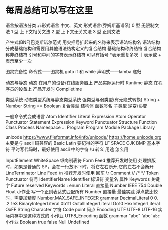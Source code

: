 # 每周总结可以写在这里

语言按语法分类
非形式语言
中文、英文
形式语言(乔姆斯基谱系)
0 型 无限制文法
1 型 上下文相关文法
2 型 上下文无关文法
3 型 正则文法

产生式(BNF)巴克斯诺尔范式
用尖括号扩起来的名称来表示语法结构名
语法结构分成基础结构和需要用其他语法结构定义的复合结构
基础结构称终结符
复合结构称非终结符
引号和中间的字符表示终结符
可以有括号 \*表示重复多次
｜表示或 + 表示至少一次

图灵完备性
命令式——图灵机
goto
if 和 while
声明式——lamba
递归

动态与静态
动态
在用户的设备/在线服务器上
产品实际运行时
Runtime
静态
在程序员的设备上
产品开发时
Compiletime

类型系统
动态类型系统与静态类型系统
强类型与弱类型(有无隐式转换)
String + Number
String == Boolean
复合类型
结构体
函数签名
子类型
逆变/协变

一般命令式变成语言
Atom
Identifier
Literal
Expression
Atom
Operator
Punctuator
Statement
Expression
Keyword
Punctuator
Structure
Function
Class
Process
Namespace
...
Program
Program
Module
Package
Library

unicode
https://www.fileformat.info/info/unicode/
https://home.unicode.org
主要是与 ascii 码兼容的 Basic Latin
要记得的字符
LF
SPACE
CJK
BMP 基本字符
平时写代码时，最好使用 ascii 中的字符
\u 转义
用途
怎么用

InputElement
WhiteSpace
<TAB>
<VT> 纵向制表符
<FF> Form Feed
<SP> 推荐开发时使用
<NBSP> 处理排版时，如果是普通的 SP，会在一行放不下时，将它左右断开;<NBSP>它的左右不会断开
<ZWNBSP>
<USP>
LineTerminator
<LF> Line Feed \n 推荐开发时使用
<CR> 回车 \r
<LS>
<PS>
Comment
//
/\* \*/
Token
Punctuator 符号
IdentifierName
Identifier 标识符
变量名
属性
Keywords 关键字
Future reserved Keywords : enum
Literal 直接量
Number
IEEE 754 Double Float
小作业
写一个正则表达式匹配所有 Number 直接量
最佳实践
浮点数比较时，需要加精度
Number.MAX_SAFE_INTEGER
grammar
DecimalLiteral
0 0.
.2
1e3
BinaryIntegerLiteral
0b111
OctallIntegerLiteral
Oo10
HexIntegerLiteral
OxFF
String
Character 字符
Code point 码点
Encoding
UTF
UTF-8
UTF-16 实际内存中是这种方式的
小作业
UTF8_Encoding 函数
grammar
"abc"
'abc'
`abc`
小作业
Boolean
true
false
Null
Undefined
